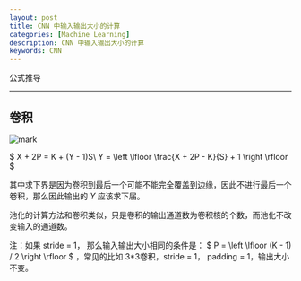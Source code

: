 ```yaml
---
layout: post
title: CNN 中输入输出大小的计算
categories: [Machine Learning]
description: CNN 中输入输出大小的计算
keywords: CNN
---
```


公式推导

---

## 卷积

![mark](http://pcxhsqn8a.bkt.clouddn.com/blog/181116/97Hj8gl0kJ.jpg?imageslim)

$
X + 2P = K + (Y - 1)S\\
Y = \left \lfloor \frac{X + 2P - K}{S} + 1 \right \rfloor
$

其中求下界是因为卷积到最后一个可能不能完全覆盖到边缘，因此不进行最后一个卷积，那么因此输出的 $Y$ 应该求下届。

池化的计算方法和卷积类似，只是卷积的输出通道数为卷积核的个数，而池化不改变输入的通道数。

注：如果 stride = 1， 那么输入输出大小相同的条件是：
$
P =  \left \lfloor (K - 1) / 2 \right \rfloor
$
，常见的比如 3*3卷积，stride = 1， padding = 1，输出大小不变。
